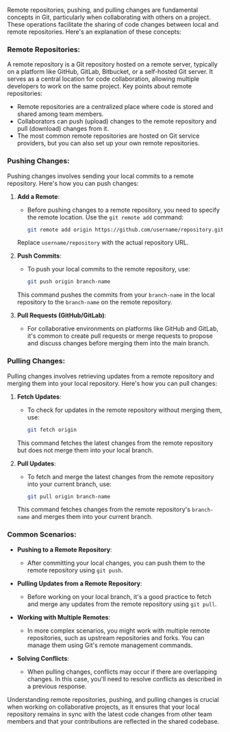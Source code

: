 Remote repositories, pushing, and pulling changes are fundamental concepts in Git, particularly when collaborating with others on a project. These operations facilitate the sharing of code changes between local and remote repositories. Here's an explanation of these concepts:

### Remote Repositories:

A remote repository is a Git repository hosted on a remote server, typically on a platform like GitHub, GitLab, Bitbucket, or a self-hosted Git server. It serves as a central location for code collaboration, allowing multiple developers to work on the same project. Key points about remote repositories:

- Remote repositories are a centralized place where code is stored and shared among team members.
- Collaborators can push (upload) changes to the remote repository and pull (download) changes from it.
- The most common remote repositories are hosted on Git service providers, but you can also set up your own remote repositories.

### Pushing Changes:

Pushing changes involves sending your local commits to a remote repository. Here's how you can push changes:

1. **Add a Remote**:
   - Before pushing changes to a remote repository, you need to specify the remote location. Use the `git remote add` command:

     ```bash
     git remote add origin https://github.com/username/repository.git
     ```

   Replace `username/repository` with the actual repository URL.

2. **Push Commits**:
   - To push your local commits to the remote repository, use:

     ```bash
     git push origin branch-name
     ```

   This command pushes the commits from your `branch-name` in the local repository to the `branch-name` on the remote repository.

3. **Pull Requests (GitHub/GitLab)**:
   - For collaborative environments on platforms like GitHub and GitLab, it's common to create pull requests or merge requests to propose and discuss changes before merging them into the main branch.

### Pulling Changes:

Pulling changes involves retrieving updates from a remote repository and merging them into your local repository. Here's how you can pull changes:

1. **Fetch Updates**:
   - To check for updates in the remote repository without merging them, use:

     ```bash
     git fetch origin
     ```

   This command fetches the latest changes from the remote repository but does not merge them into your local branch.

2. **Pull Updates**:
   - To fetch and merge the latest changes from the remote repository into your current branch, use:

     ```bash
     git pull origin branch-name
     ```

   This command fetches changes from the remote repository's `branch-name` and merges them into your current branch.

### Common Scenarios:

- **Pushing to a Remote Repository**:
   - After committing your local changes, you can push them to the remote repository using `git push`.

- **Pulling Updates from a Remote Repository**:
   - Before working on your local branch, it's a good practice to fetch and merge any updates from the remote repository using `git pull`.

- **Working with Multiple Remotes**:
   - In more complex scenarios, you might work with multiple remote repositories, such as upstream repositories and forks. You can manage them using Git's remote management commands.

- **Solving Conflicts**:
   - When pulling changes, conflicts may occur if there are overlapping changes. In this case, you'll need to resolve conflicts as described in a previous response.

Understanding remote repositories, pushing, and pulling changes is crucial when working on collaborative projects, as it ensures that your local repository remains in sync with the latest code changes from other team members and that your contributions are reflected in the shared codebase.